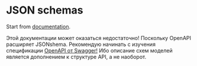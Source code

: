# JSON schemas

Start from [documentation](https://json-schema.org/).

Этой документации может оказаться недостаточно!
Поскольку OpenAPI расширяет JSONshema.
Рекомендую начинать с изучения спецификации [OpenAPI от Swagger!](https://swagger.io/specification/)
Ибо описание схем моделей является дополнением к структуре API, а не наоборот.
